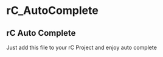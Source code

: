 # rC_AutoComplete
## rC Auto Complete    
Just add this file to your rC Project and enjoy auto complete
